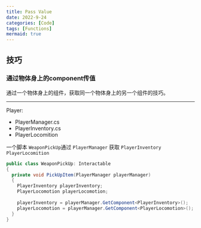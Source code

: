 ```yaml
---
title: Pass Value
date: 2022-9-24
categories: [Code]
tags: [Functions]
mermaid: true
---
```


## 技巧

### 通过物体身上的component传值

通过一个物体身上的组件，获取同一个物体身上的另一个组件的技巧。

----

Player:

- PlayerManager.cs
- PlayerInventory.cs
- PlayerLocomition

一个脚本 `WeaponPickUp`通过 `PlayerManager` 获取 `PlayerInventory` `PlayerLocomition`

```csharp
public class WeaponPickUp: Interactable
{
  private void PickUpItem(PlayerManager playerManager)
  {
    PlayerInventory playerInventory;
    PlayerLocomotion playerLocomotion;
    
    playerInventory = playerManager.GetComponent<PlayerInventory>();
    playerLocomotion = playerManager.GetComponent<PlayerLocomotion>();
  }
}
```

